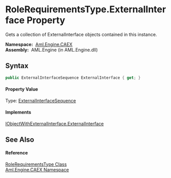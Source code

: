 RoleRequirementsType.ExternalInterface Property
===============================================
Gets a collection of ExternalInterface objects contained in this instance.

  **Namespace:**  [Aml.Engine.CAEX][1]  
  **Assembly:**  AML.Engine (in AML.Engine.dll)

Syntax
------

```csharp
public ExternalInterfaceSequence ExternalInterface { get; }
```

#### Property Value
Type: [ExternalInterfaceSequence][2]
#### Implements
[IObjectWithExternalInterface.ExternalInterface][3]  


See Also
--------

#### Reference
[RoleRequirementsType Class][4]  
[Aml.Engine.CAEX Namespace][1]  

[1]: ../README.md
[2]: ../ExternalInterfaceSequence/README.md
[3]: ../IObjectWithExternalInterface/ExternalInterface.md
[4]: README.md
[5]: https://www.automationml.org
[6]: ../../icons/logoShade.png